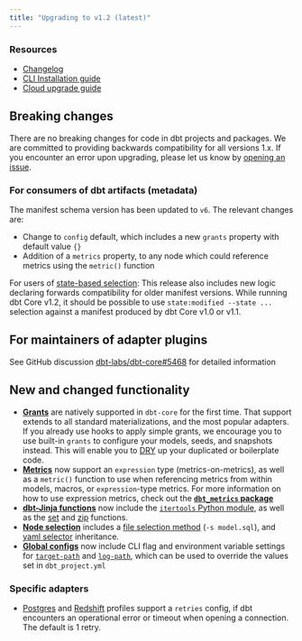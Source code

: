 ```yaml
---
title: "Upgrading to v1.2 (latest)"
---
```

### Resources

- [Changelog](https://github.com/dbt-labs/dbt-core/blob/1.2.latest/CHANGELOG.md)
- [CLI Installation guide](/dbt-cli/install/overview)
- [Cloud upgrade guide](/docs/dbt-cloud/cloud-configuring-dbt-cloud/cloud-choosing-a-dbt-version)

## Breaking changes

There are no breaking changes for code in dbt projects and packages. We are committed to providing backwards compatibility for all versions 1.x. If you encounter an error upon upgrading, please let us know by [opening an issue](https://github.com/dbt-labs/dbt-core/issues/new).

### For consumers of dbt artifacts (metadata)

The manifest schema version has been updated to `v6`. The relevant changes are:
- Change to `config` default, which includes a new `grants` property with default value `{}`
- Addition of a `metrics` property, to any node which could reference metrics using the `metric()` function

For users of [state-based selection](understanding-state): This release also includes new logic declaring forwards compatibility for older manifest versions. While running dbt Core v1.2, it should be possible to use `state:modified --state ...` selection against a manifest produced by dbt Core v1.0 or v1.1.

## For maintainers of adapter plugins

See GitHub discussion [dbt-labs/dbt-core#5468](https://github.com/dbt-labs/dbt-core/discussions/5468) for detailed information

## New and changed functionality

- **[Grants](resource-configs/grants)** are natively supported in `dbt-core` for the first time. That support extends to all standard materializations, and the most popular adapters. If you already use hooks to apply simple grants, we encourage you to use built-in `grants` to configure your models, seeds, and snapshots instead. This will enable you to [DRY](https://en.wikipedia.org/wiki/Don%27t_repeat_yourself) up your duplicated or boilerplate code.
- **[Metrics](building-a-dbt-project/metrics)** now support an `expression` type (metrics-on-metrics), as well as a `metric()` function to use when referencing metrics from within models, macros, or `expression`-type metrics. For more information on how to use expression metrics, check out the [**`dbt_metrics` package**](https://github.com/dbt-labs/dbt_metrics)
- **[dbt-Jinja functions](/reference/dbt-jinja-functions)** now include the [`itertools` Python module](dbt-jinja-functions/modules#itertools), as well as the [set](dbt-jinja-functions/set) and [zip](dbt-jinja-functions/zip) functions.
- **[Node selection](node-selection/syntax)** includes a [file selection method](node-selection/methods#the-file-method) (`-s model.sql`), and [yaml selector](node-selection/yaml-selectors) inheritance.
- **[Global configs](global-configs)** now include CLI flag and environment variable settings for [`target-path`](target-path) and [`log-path`](log-path), which can be used to override the values set in `dbt_project.yml`

### Specific adapters

- [Postgres](postgres-profile) and [Redshift](redshift-profile) profiles support a `retries` config, if dbt encounters an operational error or timeout when opening a connection. The default is 1 retry.
